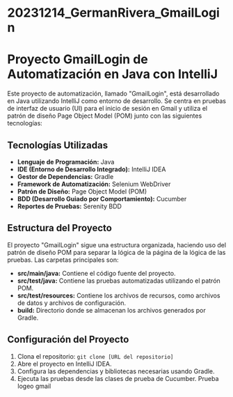 # 20231214_GermanRivera_GmailLogin
# Proyecto GmailLogin de Automatización en Java con IntelliJ

Este proyecto de automatización, llamado "GmailLogin", está desarrollado en Java utilizando IntelliJ como entorno de desarrollo. Se centra en pruebas de interfaz de usuario (UI) para el inicio de sesión en Gmail y utiliza el patrón de diseño Page Object Model (POM) junto con las siguientes tecnologías:

## Tecnologías Utilizadas

- **Lenguaje de Programación:** Java
- **IDE (Entorno de Desarrollo Integrado):** IntelliJ IDEA
- **Gestor de Dependencias:** Gradle
- **Framework de Automatización:** Selenium WebDriver
- **Patrón de Diseño:** Page Object Model (POM)
- **BDD (Desarrollo Guiado por Comportamiento):** Cucumber
- **Reportes de Pruebas:** Serenity BDD

## Estructura del Proyecto

El proyecto "GmailLogin" sigue una estructura organizada, haciendo uso del patrón de diseño POM para separar la lógica de la página de la lógica de las pruebas. Las carpetas principales son:

- **src/main/java:** Contiene el código fuente del proyecto.
- **src/test/java:** Contiene las pruebas automatizadas utilizando el patrón POM.
- **src/test/resources:** Contiene los archivos de recursos, como archivos de datos y archivos de configuración.
- **build:** Directorio donde se almacenan los archivos generados por Gradle.

## Configuración del Proyecto

1. Clona el repositorio: `git clone [URL del repositorio]`
2. Abre el proyecto en IntelliJ IDEA.
3. Configura las dependencias y bibliotecas necesarias usando Gradle.
4. Ejecuta las pruebas desde las clases de prueba de Cucumber.
Prueba logeo gmail
